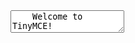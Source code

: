 <!DOCTYPE html>
<html>
<head>
  <script src="https://<hostname.tld>/tinymce.min.js" referrerpolicy="origin"></script>
  <!-- The script above *must* be listed first because it must be loaded first. -->
  <!-- If it is not listed (and loaded) first, TinyMCE will not work. -->
  <!-- Also: <hostname.tld> above *must* be replaced with the TinyMCE server’s FQDN. -->
  <script src="https://cdn.tiny.cloud/1/kjy9qahkb1ucy75rlef2z0dmex7hl7o4uibno4cb4h70d1tw/tinymce/6/plugins.min.js" referrerpolicy="origin"></script>
  <!-- This script provides access to tinyMCE’s premium plugins. -->
</head>
<body>
  <textarea>
    Welcome to TinyMCE!
  </textarea>
  <script>
    tinymce.init({
      selector: 'textarea',
      plugins: 'anchor autolink charmap codesample emoticons image link lists media searchreplace table visualblocks wordcount checklist mediaembed casechange export formatpainter pageembed linkchecker a11ychecker tinymcespellchecker permanentpen powerpaste advtable advcode editimage tinycomments tableofcontents footnotes mergetags autocorrect typography inlinecss',
      toolbar: 'undo redo | blocks fontfamily fontsize | bold italic underline strikethrough | link image media table mergetags | addcomment showcomments | spellcheckdialog a11ycheck typography | align lineheight | checklist numlist bullist indent outdent | emoticons charmap | removeformat',
      tinycomments_mode: 'embedded',
      tinycomments_author: 'Author name',
      mergetags_list: [
        { value: 'First.Name', title: 'First Name' },
        { value: 'Email', title: 'Email' },
      ],
    });
  </script>
</body>
</html>
